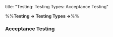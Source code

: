 <frontmatter>
title: "Testing: Testing Types: Acceptance Testing"
</frontmatter>

<link rel="stylesheet" href="{{baseUrl}}/css/textbook.css">

<div class="website-content" id="all">

%%**Testing → Testing Types →**%%

### Acceptance Testing

<div id="main">

<include src="./what/embed.md" boilerplate  />
<include src="./acceptanceVsSystemTesting/embed.md" boilerplate  />

</div>
</div>
